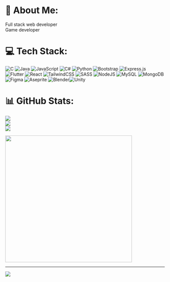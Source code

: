 # 💫 About Me:
Full stack web developer<br>Game developer


# 💻 Tech Stack:
![C](https://img.shields.io/badge/c-%2300599C.svg?style=for-the-badge&logo=c&logoColor=white) ![Java](https://img.shields.io/badge/java-%23ED8B00.svg?style=for-the-badge&logo=openjdk&logoColor=white) ![JavaScript](https://img.shields.io/badge/javascript-%23323330.svg?style=for-the-badge&logo=javascript&logoColor=%23F7DF1E) ![C#](https://img.shields.io/badge/c%23-%23239120.svg?style=for-the-badge&logo=csharp&logoColor=white) ![Python](https://img.shields.io/badge/python-3670A0?style=for-the-badge&logo=python&logoColor=ffdd54) ![Bootstrap](https://img.shields.io/badge/bootstrap-%238511FA.svg?style=for-the-badge&logo=bootstrap&logoColor=white) ![Express.js](https://img.shields.io/badge/express.js-%23404d59.svg?style=for-the-badge&logo=express&logoColor=%2361DAFB) ![Flutter](https://img.shields.io/badge/Flutter-%2302569B.svg?style=for-the-badge&logo=Flutter&logoColor=white) ![React](https://img.shields.io/badge/react-%2320232a.svg?style=for-the-badge&logo=react&logoColor=%2361DAFB) ![TailwindCSS](https://img.shields.io/badge/tailwindcss-%2338B2AC.svg?style=for-the-badge&logo=tailwind-css&logoColor=white) ![SASS](https://img.shields.io/badge/SASS-hotpink.svg?style=for-the-badge&logo=SASS&logoColor=white) ![NodeJS](https://img.shields.io/badge/node.js-6DA55F?style=for-the-badge&logo=node.js&logoColor=white) ![MySQL](https://img.shields.io/badge/mysql-%2300000f.svg?style=for-the-badge&logo=mysql&logoColor=white) ![MongoDB](https://img.shields.io/badge/MongoDB-%234ea94b.svg?style=for-the-badge&logo=mongodb&logoColor=white) ![Figma](https://img.shields.io/badge/figma-%23F24E1E.svg?style=for-the-badge&logo=figma&logoColor=white) ![Aseprite](https://img.shields.io/badge/Aseprite-FFFFFF?style=for-the-badge&logo=Aseprite&logoColor=#7D929E) ![Blender](https://img.shields.io/badge/blender-%23F5792A.svg?style=for-the-badge&logo=blender&logoColor=white)![Unity](https://img.shields.io/badge/c%23-%23239120.svg?style=for-the-badge&logo=unity&logoColor=white)

# 📊 GitHub Stats:
![](https://github-readme-stats.vercel.app/api?username=HilalMuhamed&theme=dark&hide_border=false&include_all_commits=true&count_private=true)<br/>
![](https://github-readme-streak-stats.herokuapp.com/?user=HilalMuhamed&theme=dark&hide_border=false)<br/>
![](https://github-readme-stats.vercel.app/api/top-langs/?username=HilalMuhamed&theme=dark&hide_border=false&include_all_commits=true&count_private=true&layout=compact)



<img src='https://randommeme-five.vercel.app/' style="height: 400px;"/>

---
[![](https://visitcount.itsvg.in/api?id=HilalMuhamed&icon=2&color=0)](https://visitcount.itsvg.in)

<!-- Proudly created with GPRM ( https://gprm.itsvg.in ) -->
